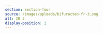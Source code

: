 ```yaml
---
section: section-four
source: /images/uploads/bifuracted-fr-3.png
alt: IR 2
display-position: 2
---
```

